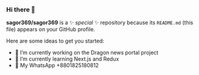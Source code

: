 ### Hi there 👋


**sagor369/sagor369** is a ✨ _special_ ✨ repository because its `README.md` (this file) appears on your GitHub profile.

Here are some ideas to get you started:

- 🔭 I’m currently working on the Dragon news portal project 
- 🌱 I’m currently learning Next.js and Redux
- 💬 My WhatsApp +8801825180812





